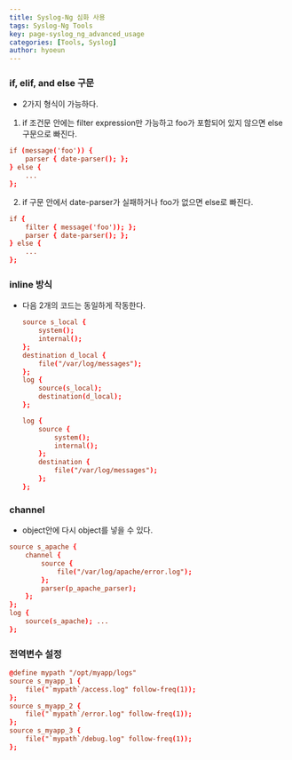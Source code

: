 ```yaml
---
title: Syslog-Ng 심화 사용
tags: Syslog-Ng Tools
key: page-syslog_ng_advanced_usage
categories: [Tools, Syslog]
author: hyoeun
---
```

### if, elif, and else 구문
* 2가지 형식이 가능하다.

1. if 조건문 안에는 filter expression만 가능하고 foo가 포함되어 있지 않으면 else구문으로 빠진다.
```conf
if (message('foo')) {
    parser { date-parser(); };
} else {
    ...
};
```

2. if 구문 안에서 date-parser가 실패하거나 foo가 없으면 else로 빠진다.
```conf
if {
    filter { message('foo')); };
    parser { date-parser(); };
} else {
    ...
};
```

### inline 방식
* 다음 2개의 코드는 동일하게 작동한다.
    
    ```conf
    source s_local {
        system();
        internal();
    };
    destination d_local {
        file("/var/log/messages");
    };
    log {
        source(s_local);
        destination(d_local);
    };
    ```

    ```conf
    log {
        source {
            system();
            internal();
        };
        destination {
            file("/var/log/messages");
        };
    };
    ```

### channel

* object안에 다시 object를 넣을 수 있다.
```conf
source s_apache {
    channel {
        source {
            file("/var/log/apache/error.log");
        };
        parser(p_apache_parser);
    };
};
log {
    source(s_apache); ...
};
```

### 전역변수 설정
```conf
@define mypath "/opt/myapp/logs"
source s_myapp_1 {
    file("`mypath`/access.log" follow-freq(1));
};
source s_myapp_2 {
    file("`mypath`/error.log" follow-freq(1));
};
source s_myapp_3 {
    file("`mypath`/debug.log" follow-freq(1));
};
```

